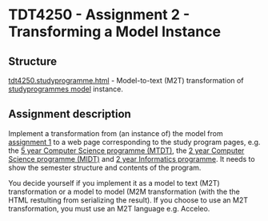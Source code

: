# TDT4250 - Assignment 2 - Transforming a Model Instance

## Structure

[tdt4250.studyprogramme.html](tdt4250.studyprogramme.html/) - Model-to-text (M2T) transformation of [studyprogrammes model](../../tdt4250/assignment-1/tdt4250.studyprogramme.model/README.md) instance.

## Assignment description

Implement a transformation from (an instance of) the model from [assignment 1](../assignment-1/README.md) to a web page corresponding to the study program pages, e.g. the [5 year Computer Science programme (MTDT)](https://www.ntnu.no/studier/mtdt/oppbygning#year=2016&programmeCode=MTDT), the [2 year Computer Science programme (MIDT)](https://www.ntnu.no/studier/midt/oppbygning#year=2018&programmeCode=MIDT&dir=MIDTPRU-18) and [2 year Informatics programme](https://www.ntnu.no/studier/msit/oppbygning#year=2019&programmeCode=MSIT&dir=MSIT-SWE-19). It needs to show the semester structure and contents of the program.

You decide yourself if you implement it as a model to text (M2T) transformation or a model to model (M2M transformation (with the the HTML restulting from serializing the result). If you choose to use an M2T transformation, you must use an M2T language e.g. Acceleo.
